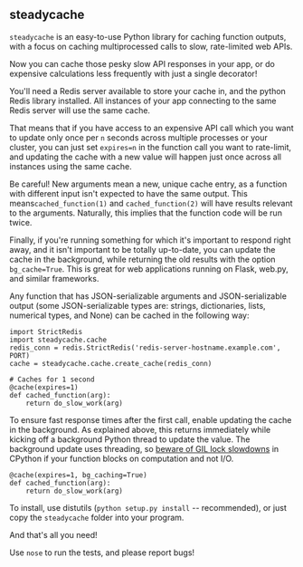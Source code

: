 steadycache
--------------

`steadycache` is an easy-to-use Python library for caching function outputs, with a focus on caching multiprocessed calls to slow, rate-limited web APIs.

Now you can cache those pesky slow API responses in your app, or do expensive calculations less frequently with just a single decorator!

You'll need a Redis server available to store your cache in, and the python Redis library installed. All instances of your app connecting to the same Redis server will use the same cache.

That means that if you have access to an expensive API call which you want to update only once per `n` seconds across multiple processes or your cluster, you can just set `expires=n` in the function call you want to rate-limit, and updating the cache with a new value will happen just once across all instances using the same cache.

Be careful! New arguments mean a new, unique cache entry, as a function with different input isn't expected to have the same output. This means`cached_function(1)` and `cached_function(2)` will have results relevant to the arguments. Naturally, this implies that the function code will be run twice.

Finally, if you're running something for which it's important to respond right away, and it isn't important to be totally up-to-date, you can update the cache in the background, while returning the old results with the option `bg_cache=True`. This is great for web applications running on Flask, web.py, and similar frameworks.

Any function that has JSON-serializable arguments and JSON-serializable output (some JSON-serializable types are: strings, dictionaries, lists, numerical types, and None) can be cached in the following way:

```
import StrictRedis
import steadycache.cache
redis_conn = redis.StrictRedis('redis-server-hostname.example.com', PORT)
cache = steadycache.cache.create_cache(redis_conn)

# Caches for 1 second
@cache(expires=1)
def cached_function(arg):
    return do_slow_work(arg)
```

To ensure fast response times after the first call, enable updating the cache in the background. As explained above, this returns immediately while kicking off a background Python thread to update the value. The background update uses threading, so [beware of GIL lock slowdowns](https://docs.python.org/2/library/threading.html) in CPython if your function blocks on computation and not I/O.

```
@cache(expires=1, bg_caching=True)
def cached_function(arg):
    return do_slow_work(arg)
```

To install, use distutils (`python setup.py install` -- recommended), or just copy the `steadycache` folder into your program.

And that's all you need!

Use `nose` to run the tests, and please report bugs!


